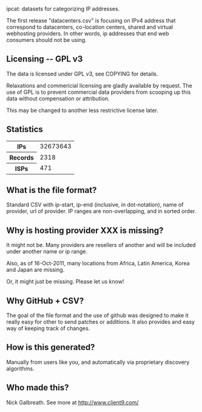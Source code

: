 ipcat: datasets for categorizing IP addresses.

The first release "datacenters.csv" is focusing
on IPv4 address that correspond to datacenters, co-location centers,
shared and virtual webhosting providers.  In other words, ip addresses
that end web consumers should not be using.

Licensing -- GPL v3
------------------------

The data is licensed under GPL v3, see COPYING for details.

Relaxations and commericial licensing are gladly available by request.
The use of GPL is to prevent commercial data providers from scooping up
this data without compensation or attribution.

This may be changed to another less restrictive license later.

Statistics
------------------------

<table>
<tr><th>IPs</th><td>32673643</td></tr>
<tr><th>Records</th><td>2318</td></tr>
<tr><th>ISPs</th><td>471</td></tr>
</table>

What is the file format?
-------------------------

Standard CSV with ip-start, ip-end (inclusive, in dot-notation), name of provider, url
of provider.  IP ranges are non-overlapping, and in sorted order.

Why is hosting provider XXX is missing?
---------------------------------------

It might not be.  Many providers are resellers of another and will be
included under another name or ip range.

Also, as of 16-Oct-2011, many locations from Africa, Latin
America, Korea and Japan are missing.

Or, it might just be missing.  Please let us know!

Why GitHub + CSV?
-------------------------

The goal of the file format and the use of github was designed to make
it really easy for other to send patches or additions.  It also provides
and easy way of keeping track of changes.

How is this generated?
-------------------------

Manually from users like you, and automatically via proprietary
discovery algorithms.

Who made this?
-------------------------

Nick Galbreath.  See more at http://www.client9.com/


